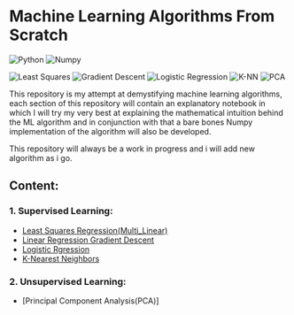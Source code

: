 # Machine Learning Algorithms From Scratch

![Python](https://img.shields.io/badge/Python-3.7-blue)  ![Numpy](https://img.shields.io/badge/Numpy-1.14.53-success)  

![Least Squares](https://img.shields.io/badge/Least%20Squares-Completed-red)  ![Gradient Descent](https://img.shields.io/badge/Gradient%20Descent-Completed-red)  ![Logistic Regression](https://img.shields.io/badge/Logistic%20Regression-Completed-red) ![K-NN](https://img.shields.io/badge/K--NN-Completed-red) ![PCA](https://img.shields.io/badge/PCA-Under%20Progress-important)

This repository is my attempt at demystifying machine learning algorithms, each section of this repository will contain an explanatory notebook in which I will try my very best at explaining the mathematical intuition behind the ML algorithm and in conjunction with that a bare bones Numpy implementation of the algorithm will also be developed.

This repository will always be a work in progress and i will add new algorithm as i go.

## Content:

### 1. Supervised Learning:
   * [Least Squares Regression(Multi_Linear)](https://github.com/ITrustNumbers/Machine_Learning_Algorithms_from_Scratch/tree/master/Least_Squares_Regression(Multi_Linear))
   * [Linear Regression Gradient Descent](https://github.com/ITrustNumbers/Machine_Learning_Algorithms_from_Scratch/tree/master/Linear_Regression_Gradient_Descent)
   * [Logistic Rgression](https://github.com/ITrustNumbers/Machine_Learning_Algorithms_from_Scratch/tree/master/Logistic_Regression)
   * [K-Nearest Neighbors](https://github.com/ITrustNumbers/Machine_Learning_Algorithms_from_Scratch/tree/master/KNN_Classification)

### 2. Unsupervised Learning:
   * [Principal Component Analysis(PCA)]



